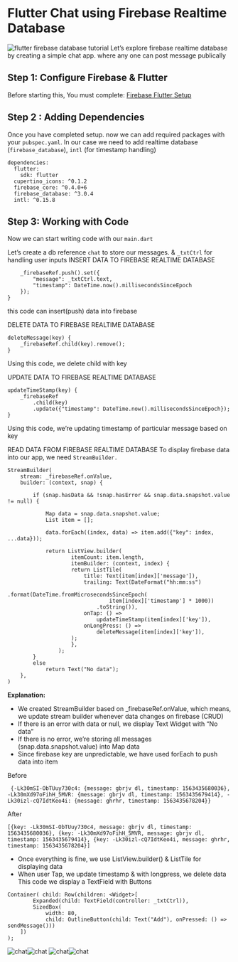 # Flutter Chat using Firebase Realtime Database
![flutter firebase database tutorial](https://iswift.ru/images/flutter-firebase-database-tutorial.jpg)
Let’s explore firebase realtime database by creating a simple chat app. where any one can post message publically

## Step 1: Configure Firebase & Flutter
Before starting this, You must complete: [Firebase Flutter Setup](https://flutterowl.com/flutter-firebase-setup)

## Step 2 : Adding Dependencies
Once you have completed setup. now we can add required packages with your ```pubspec.yaml```. In our case we need to add realtime database (```firebase_database```), ```intl``` (for timestamp handling)

```
dependencies:
  flutter:
    sdk: flutter
  cupertino_icons: ^0.1.2
  firebase_core: ^0.4.0+6
  firebase_database: ^3.0.4
  intl: ^0.15.8
  ```
  
 ## Step 3: Working with Code
Now we can start writing code with our ```main.dart```

Let’s create a db reference ```chat``` to store our messages. & ```_txtCtrl``` for handling user inputs
INSERT DATA TO FIREBASE REALTIME DATABASE
```sendMessage() {
    _firebaseRef.push().set({
        "message": _txtCtrl.text,
        "timestamp": DateTime.now().millisecondsSinceEpoch
    });
}
```

this code can insert(push) data into firebase

DELETE DATA TO FIREBASE REALTIME DATABASE

```
deleteMessage(key) {
    _firebaseRef.child(key).remove();
}
```

Using this code, we delete child with key

UPDATE DATA TO FIREBASE REALTIME DATABASE
```
updateTimeStamp(key) {
    _firebaseRef
        .child(key)
        .update({"timestamp": DateTime.now().millisecondsSinceEpoch});
}
```

Using this code, we’re updating timestamp of particular message based on key

READ DATA FROM FIREBASE REALTIME DATABASE
To display firebase data into our app, we need ```StreamBuilder.```

```
StreamBuilder(
    stream: _firebaseRef.onValue,
    builder: (context, snap) {

        if (snap.hasData && !snap.hasError && snap.data.snapshot.value != null) {
            
            Map data = snap.data.snapshot.value;
            List item = [];
            
            data.forEach((index, data) => item.add({"key": index, ...data}));

            return ListView.builder(
                    itemCount: item.length,
                    itemBuilder: (context, index) {
                    return ListTile(
                        title: Text(item[index]['message']),
                        trailing: Text(DateFormat("hh:mm:ss")
                            .format(DateTime.fromMicrosecondsSinceEpoch(
                                item[index]['timestamp'] * 1000))
                            .toString()),
                        onTap: () =>
                            updateTimeStamp(item[index]['key']),
                        onLongPress: () =>
                            deleteMessage(item[index]['key']),
                    );
                    },
                );
        }
        else
            return Text("No data");
    },
)
```

**Explanation:**

* We created StreamBuilder based on _firebaseRef.onValue, which means, we update stream builder whenever data changes on firebase (CRUD)
* If there is an error with data or null, we display Text Widget with “No data”
* If there is no error, we’re storing all messages (snap.data.snapshot.value) into Map data
* Since firebase key are unpredictable, we have used forEach to push data into item

Before
```
 {-Lk30mSI-ObTUuy730c4: {message: gbrjv dl, timestamp: 1563435680036}, -Lk30mXd97oFihH_5MVR: {message: gbrjv dl, timestamp: 1563435679414}, -Lk30izl-cQ7IdtKeo4i: {message: ghrhr, timestamp: 1563435678204}}
 ```
 After
 ```
 [{key: -Lk30mSI-ObTUuy730c4, message: gbrjv dl, timestamp: 1563435680036}, {key: -Lk30mXd97oFihH_5MVR, message: gbrjv dl, timestamp: 1563435679414}, {key: -Lk30izl-cQ7IdtKeo4i, message: ghrhr, timestamp: 1563435678204}]
 ```
* Once everything is fine, we use ListView.builder() & ListTile for displaying data
* When user Tap, we update timestamp & with longpress, we delete data
This code we display a TextField with Buttons

```
Container( child: Row(children: <Widget>[
        Expanded(child: TextField(controller: _txtCtrl)),
        SizedBox(
            width: 80,
            child: OutlineButton(child: Text("Add"), onPressed: () => sendMessage()))
    ])
);
```
![chat](https://iswift.ru/images/chat1.png)![chat](https://iswift.ru/images/chat2.png)
![chat](https://iswift.ru/images/chat3.png)![chat](https://iswift.ru/images/chat4.png)
